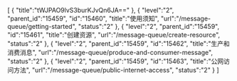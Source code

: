 [
	{
		"title":"tWJPAO9lvS3burKJvQn6JA=="
	},
	{
		"level":"2",
		"parent_id":"15459",
		"id":"15460",
		"title":"使用须知",
		"url":"/message-queue/getting-started",
		"status":"2"
	},
	{
		"level":"2",
		"parent_id":"15459",
		"id":"15461",
		"title":"创建资源",
		"url":"/message-queue/create-resource",
		"status":"2"
	},
	{
		"level":"2",
		"parent_id":"15459",
		"id":"15462",
		"title":"生产和消费消息",
		"url":"/message-queue/produce-and-consumer-message",
		"status":"2"
	},
	{
		"level":"2",
		"parent_id":"15459",
		"id":"15463",
		"title":"公网访问方法",
		"url":"/message-queue/public-internet-access",
		"status":"2"
	}
]